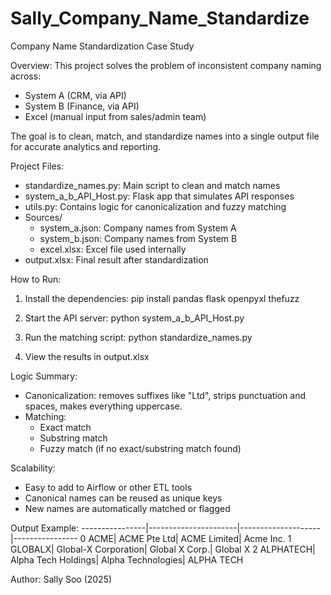 # Sally_Company_Name_Standardize

Company Name Standardization Case Study

Overview:
This project solves the problem of inconsistent company naming across:
- System A (CRM, via API)
- System B (Finance, via API)
- Excel (manual input from sales/admin team)

The goal is to clean, match, and standardize names into a single output file for accurate analytics and reporting.

Project Files:
- standardize_names.py: Main script to clean and match names
- system_a_b_API_Host.py: Flask app that simulates API responses
- utils.py: Contains logic for canonicalization and fuzzy matching
- Sources/
    - system_a.json: Company names from System A
    - system_b.json: Company names from System B
    - excel.xlsx: Excel file used internally
- output.xlsx: Final result after standardization

How to Run:
1. Install the dependencies:
   pip install pandas flask openpyxl thefuzz

2. Start the API server:
   python system_a_b_API_Host.py

3. Run the matching script:
   python standardize_names.py

4. View the results in output.xlsx

Logic Summary:
- Canonicalization: removes suffixes like "Ltd", strips punctuation and spaces, makes everything uppercase.
- Matching:
    - Exact match
    - Substring match
    - Fuzzy match (if no exact/substring match found)

Scalability:
- Easy to add to Airflow or other ETL tools
- Canonical names can be reused as unique keys
- New names are automatically matched or flagged

Output Example:
----------------|----------------------|--------------------|----------------
0           ACME|          ACME Pte Ltd|        ACME Limited|   Acme Inc.
1        GLOBALX|  Global-X Corporation|      Global X Corp.|    Global X
2      ALPHATECH|   Alpha Tech Holdings|  Alpha Technologies|  ALPHA TECH

Author: Sally Soo (2025)